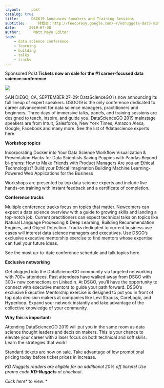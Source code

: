 ```yaml
---
layout:     post
catalog: true
title:      DSGO19 Announces Speakers and Training Sessions
subtitle:      转载自：http://feedproxy.google.com/~r/kdnuggets-data-mining-analytics/~3/g7aH392_RlQ/formulated-dsgo19-speakers-training-sessions.html
date:      2019-07-08
author:      Matt Mayo Editor
tags:
    - data science conference
    - learning
    - building
    - talks
    - tracks
---
```


Sponsored Post.**Tickets now on sale for the #1 career-focused data science conference**

![](http://feedproxy.google.com/wp-content/uploads/KDNUGGETS-DSGO-BLOG-HEADER.jpg)


SAN DIEGO, CA, SEPTEMBER 27-29: DataScienceGO is now announcing its full lineup of expert speakers. DSGO19 is the only conference dedicated to career advancement for data science managers, practitioners and beginners. Three days of immersive talks, panels, and training sessions are designed to teach, inspire, and guide you. DataScienceGO 2019 mainstage speakers are from Intuit, Salesforce, New York Times, Amazon Alexa, Google, Facebook and many more. See the list of #datascience experts here. 

**Workshop topics**

Incorporating Docker into Your Data Science Workflow
Visualization & Presentation Hacks for Data Scientists
Saving Puppies with Pandas
Beyond bi-grams: How to Make Friends with Product Managers
Are you an Ethical Technologist? Build your Ethical Imagination
Building Machine Learning-Powered Web Applications for the Business

Workshops are presented by top data science experts and include live hands-on training with instant feedback and a certificate of completion.

**Conference tracks**

Multiple conference tracks focus on topics that matter. Newcomers can expect a data science overview with a guide to growing skills and landing a top-notch job. Current practitioners can expect technical talks on topics like Natural Language Processing & Deep Learning, Building Recommendation Engines, and Object Detection. Tracks dedicated to current business use cases will interest data science managers and executives. Use DSGO’s exclusive executive mentorship exercise to find mentors whose expertise can fuel your future ideas. 

See the most up-to-date conference schedule and talk topics here.

**Exclusive networking**

Get plugged into the DataScienceGO community via targeted networking with 700+ attendees. Past attendees have walked away from DSGO with 300+ new connections on LinkedIn. At DSGO, you’ll have the opportunity to connect with executive mentors to guide your path forward. DSGO’s exclusive Executive Mentorship exercise is designed to put you in front of top data decision makers at companies like Levi Strauss, CoreLogic, and Hyperloop. Expand your network instantly and take advantage of the collective knowledge of your community. 

**Why this is important:**

Attending DataScienceGO 2019 will put you in the same room as data science thought leaders and decision makers. This is your chance to elevate your career with a laser focus on both technical and soft skills. Learn the strategies that work!

Standard tickets are now on sale. Take advantage of low promotional pricing today before ticket prices in increase.

*KD Nuggets readers are eligible for an additional 20% off tickets! Use promo code ***KD-Nuggets*** at checkout.*

*Click here** to view. *
